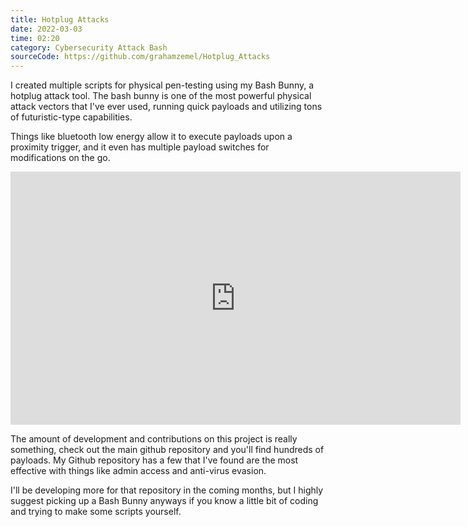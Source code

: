 ```yaml
---
title: Hotplug Attacks
date: 2022-03-03
time: 02:20
category: Cybersecurity Attack Bash
sourceCode: https://github.com/grahamzemel/Hotplug_Attacks
---
```

<script>  
import Link from '$lib/components/Link.svelte'
</script>
<div class="linkBtn">

I created multiple scripts for physical pen-testing using my Bash Bunny, a hotplug attack tool. The bash bunny is one of the most powerful physical attack vectors that I've ever used, running quick payloads and utilizing tons of futuristic-type capabilities. 

Things like bluetooth low energy allow it to execute payloads upon a proximity trigger, and it even has multiple payload switches for modifications on the go. 

<iframe width="720" height="405" src="https://www.youtube.com/embed/-UmvZdDxCiI" title="Introducing the Bash Bunny Mark II - Story Time with @Hak5Darren" frameborder="0" allow="accelerometer; autoplay; clipboard-write; encrypted-media; gyroscope; picture-in-picture"></iframe>

The amount of development and contributions on this project is really something, check out the <Link href='https://github.com/hak5/bashbunny-payloads'>main github repository</Link> and you'll find hundreds of payloads. <Link href='https://github.com/grahamzemel/Hotplug_Attacks'>My Github repository</Link> has a few that I've found are the most effective with things like admin access and anti-virus evasion. 

I'll be developing more for that repository in the coming months, but I highly suggest picking up a <Link href='https://amzn.to/3MuNC7Z'>Bash Bunny</Link> anyways if you know a little bit of coding and trying to make some scripts yourself. 
</div>
